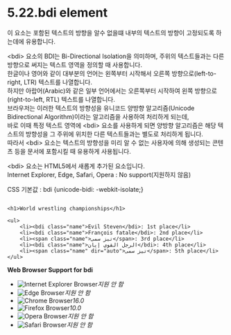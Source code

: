 # 5.22.bdi element

이 요소는 포함된 텍스트의 방향을 알수 없을떄 내부의 텍스트의 방향이 고정되도록 하는데에 유용합니다.

&lt;bdi&gt; 요소의 BDI는 Bi-Directional Isolation을 의미하며, 주위의 텍스트들과는 다른 방향으로 써지는 텍스트 영역을 정의할 때 사용합니다.  
한글이나 영어와 같이 대부분의 언어는 왼쪽부터 시작해서 오른쪽 방향으로\(left-to-right, LTR\) 텍스트를 나열합니다.  
하지만 아랍어\(Arabic\)와 같은 일부 언어에서는 오른쪽부터 시작하여 왼쪽 방향으로\(right-to-left, RTL\) 텍스트를 나열합니다.  
브라우저는 이러한 텍스트의 방향성을 유니코드 양방향 알고리즘\(Unicode Bidirectional Algorithm\)이라는 알고리즘을 사용하여 처리하게 되는데,  
바로 이때 특정 텍스트 영역에 &lt;bdi&gt; 요소를 사용하게 되면 양방향 알고리즘은 해당 텍스트의 방향성을 그 주위에 위치한 다른 텍스트들과는 별도로 처리하게 됩니다.  
따라서 &lt;bdi&gt; 요소는 텍스트의 방향성을 미리 알 수 없는 사용자에 의해 생성되는 콘텐츠 등을 문서에 포함시킬 때 유용하게 사용됩니다.  
  
&lt;bdi&gt; 요소는 HTML5에서 새롭게 추가된 요소입니다.  
Internet Explorer, Edge, Safari, Opera : No support\(지원하지 않음\)  
  
CSS 기본값 : bdi {unicode-bidi: -webkit-isolate;}

```text

<h1>World wrestling championships</h1>

<ul>
	<li><bdi class="name">Evil Steven</bdi>: 1st place</li>
	<li><bdi class="name">François fatale</bdi>: 2nd place</li>
	<li><span class="name">تیز سمی</span>: 3rd place</li>
	<li><bdi class="name">الرجل القوي إيان</bdi>: 4th place</li>
	<li><span class="name" dir="auto">تیز سمی</span>: 5th place</li>
</ul>
```

**Web Browser Support for bdi**

* ![Internet Explorer Browser](images/icon/ico_ie-false.png)_지원 안 함_
* ![Edge Browser](images/icon/ico_edge-false.png)_지원 안 함_
* ![Chrome Browser](images/icon/ico_chrome-true.png)_16.0_
* ![Firefox Browser](images/icon/ico_firefox-true.png)_10.0_
* ![Opera Browser](images/icon/ico_opera-false.png)_지원 안 함_
* ![Safari Browser](images/icon/ico_safari-false.png)_지원 안 함_

